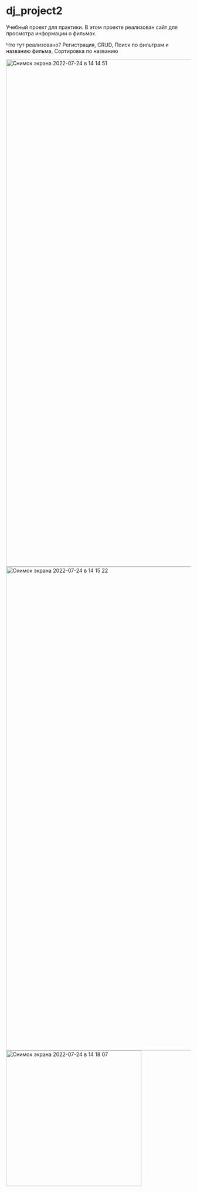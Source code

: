 # dj_project2

Учебный проект для практики.
В этом проекте реализован сайт для просмотра информации о фильмах.

Что тут реализовано? Регистрация, CRUD, Поиск по фильтрам и названию фильма, Сортировка по названию

<img width="1379" alt="Снимок экрана 2022-07-24 в 14 14 51" src="https://user-images.githubusercontent.com/91003424/180662322-6d05eb75-a1e7-45ac-8d05-d522d424f6aa.png">

<img width="1315" alt="Снимок экрана 2022-07-24 в 14 15 22" src="https://user-images.githubusercontent.com/91003424/180662326-bd73eb8f-a488-4431-8a21-948faeadfbdb.png">

<img width="369" alt="Снимок экрана 2022-07-24 в 14 18 07" src="https://user-images.githubusercontent.com/91003424/180662388-bc2f8680-2309-4b6b-8850-27f2e8ee1265.png">

